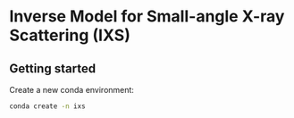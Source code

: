 # Inverse Model for Small-angle X-ray Scattering (IXS)


## Getting started

Create a new conda environment:
```bash
conda create -n ixs
```
